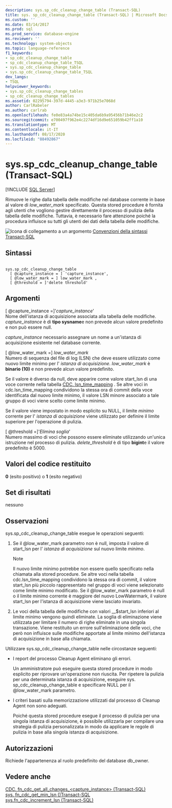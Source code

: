 ```yaml
---
description: sys.sp_cdc_cleanup_change_table (Transact-SQL)
title: sys. sp_cdc_cleanup_change_table (Transact-SQL) | Microsoft Docs
ms.custom: ''
ms.date: 03/14/2017
ms.prod: sql
ms.prod_service: database-engine
ms.reviewer: ''
ms.technology: system-objects
ms.topic: language-reference
f1_keywords:
- sp_cdc_cleanup_change_table
- sp_cdc_cleanup_change_table_TSQL
- sys.sp_cdc_cleanup_change_table
- sys.sp_cdc_cleanup_change_table_TSQL
dev_langs:
- TSQL
helpviewer_keywords:
- sys.sp_cdc_cleanup_change_tables
- sp_cdc_cleanup_change_tables
ms.assetid: 02295794-397d-4445-a3e3-971b25e7068d
author: CarlRabeler
ms.author: carlrab
ms.openlocfilehash: fe0e83a4a74be15c405da6b9a95456b71b46e2c2
ms.sourcegitcommit: e700497f962e4c2274df16d9e651059b42ff1a10
ms.translationtype: MT
ms.contentlocale: it-IT
ms.lasthandoff: 08/17/2020
ms.locfileid: "88492867"
---
```

# <a name="syssp_cdc_cleanup_change_table-transact-sql"></a>sys.sp_cdc_cleanup_change_table (Transact-SQL)
[!INCLUDE [SQL Server](../../includes/applies-to-version/sqlserver.md)]

  Rimuove le righe dalla tabella delle modifiche nel database corrente in base al valore di *low_water_mark* specificato. Questa stored procedure è fornita agli utenti che vogliono gestire direttamente il processo di pulizia della tabella delle modifiche. Tuttavia, è necessario fare attenzione poiché la procedura influisce su tutti gli utenti dei dati della tabella delle modifiche.  
  
 ![Icona di collegamento a un argomento](../../database-engine/configure-windows/media/topic-link.gif "Icona di collegamento a un argomento") [Convenzioni della sintassi Transact-SQL](../../t-sql/language-elements/transact-sql-syntax-conventions-transact-sql.md)  
  
## <a name="syntax"></a>Sintassi  
  
```  
  
sys.sp_cdc_cleanup_change_table   
  [ @capture_instance = ] 'capture_instance',   
  [ @low_water_mark = ] low_water_mark ,  
  [ @threshold = ]'delete threshold'  
```  
  
## <a name="arguments"></a>Argomenti  
 [ @capture_instance =]'*capture_instance*'  
 Nome dell'istanza di acquisizione associata alla tabella delle modifiche. *capture_instance* è di **tipo sysname**e non prevede alcun valore predefinito e non può essere null.  
  
 *capture_instance* necessario assegnare un nome a un'istanza di acquisizione esistente nel database corrente.  
  
 [ @low_water_mark =] *low_water_mark*  
 Numero di sequenza del file di log (LSN) che deve essere utilizzato come nuovo limite minimo per l' *istanza di acquisizione*. *low_water_mark* è **binario (10)** e non prevede alcun valore predefinito.  
  
 Se il valore è diverso da null, deve apparire come valore start_lsn di una voce corrente nella tabella [CDC. lsn_time_mapping](../../relational-databases/system-tables/cdc-lsn-time-mapping-transact-sql.md) . Se altre voci in cdc.lsn_time_mapping condividono la stessa ora di commit della voce identificata dal nuovo limite minimo, il valore LSN minore associato a tale gruppo di voci viene scelto come limite minimo.  
  
 Se il valore viene impostato in modo esplicito su NULL, il limite *minimo* corrente per l' *istanza di acquisizione* viene utilizzato per definire il limite superiore per l'operazione di pulizia.  
  
 [ @threshold =]'*Elimina soglia*'  
 Numero massimo di voci che possono essere eliminate utilizzando un'unica istruzione nel processo di pulizia. *delete_threshold* è di tipo **bigint**e il valore predefinito è 5000.  
  
## <a name="return-code-values"></a>Valori del codice restituito  
 **0** (esito positivo) o **1** (esito negativo)  
  
## <a name="result-sets"></a>Set di risultati  
 nessuno  
  
## <a name="remarks"></a>Osservazioni  
 sys.sp_cdc_cleanup_change_table esegue le operazioni seguenti:  
  
1.  Se il @low_water_mark parametro non è null, imposta il valore di start_lsn per l' *istanza di acquisizione* sul nuovo limite *minimo*.  
  
    > [!NOTE]  
    >  Il nuovo limite minimo potrebbe non essere quello specificato nella chiamata alla stored procedure. Se altre voci nella tabella cdc.lsn_time_mapping condividono la stessa ora di commit, il valore start_lsn più piccolo rappresentato nel gruppo di voci viene selezionato come limite minimo modificato. Se il @low_water_mark parametro è null o il limite minimo corrente è maggiore del nuovo LowWatermark, il valore start_lsn per l'istanza di acquisizione viene lasciato invariato.  
  
2.  Le voci della tabella delle modifiche con valori __$start_lsn inferiori al limite minimo vengono quindi eliminate. La soglia di eliminazione viene utilizzata per limitare il numero di righe eliminate in una singola transazione. Viene restituito un errore sull'eliminazione delle voci, che però non influisce sulle modifiche apportate al limite minimo dell'istanza di acquisizione in base alla chiamata.  

 Utilizzare sys.sp_cdc_cleanup_change_table nelle circostanze seguenti:  
  
-   I report del processo Cleanup Agent eliminano gli errori.  
  
     Un amministratore può eseguire questa stored procedure in modo esplicito per riprovare un'operazione non riuscita. Per ripetere la pulizia per una determinata istanza di acquisizione, eseguire sys. sp_cdc_cleanup_change_table e specificare NULL per il @low_water_mark parametro.  
  
-   I criteri basati sulla memorizzazione utilizzati dal processo di Cleanup Agent non sono adeguati.  
  
     Poiché questa stored procedure esegue il processo di pulizia per una singola istanza di acquisizione, è possibile utilizzarla per compilare una strategia di pulizia personalizzata in modo da applicare le regole di pulizia in base alla singola istanza di acquisizione.  
  
## <a name="permissions"></a>Autorizzazioni  
 Richiede l'appartenenza al ruolo predefinito del database db_owner.  
  
## <a name="see-also"></a>Vedere anche  
 [CDC. fn_cdc_get_all_changes_&#60;capture_instance&#62;  &#40;Transact-SQL&#41;](../../relational-databases/system-functions/cdc-fn-cdc-get-all-changes-capture-instance-transact-sql.md)   
 [sys. fn_cdc_get_min_lsn &#40;&#41;Transact-SQL ](../../relational-databases/system-functions/sys-fn-cdc-get-min-lsn-transact-sql.md)   
 [sys.fn_cdc_increment_lsn &#40;Transact-SQL&#41;](../../relational-databases/system-functions/sys-fn-cdc-increment-lsn-transact-sql.md)  
  
  
